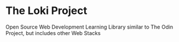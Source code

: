# The Loki Project

Open Source Web Development Learning Library similar to The Odin Project, but includes other Web Stacks

